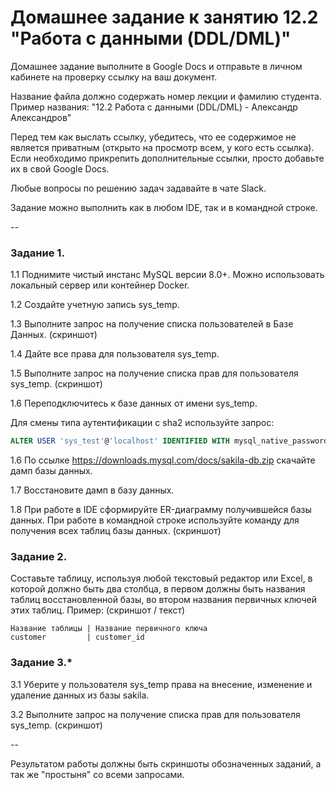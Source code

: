 # Домашнее задание к занятию 12.2 "Работа с данными (DDL/DML)"

Домашнее задание выполните в Google Docs и отправьте в личном кабинете на проверку ссылку на ваш документ.

Название файла должно содержать номер лекции и фамилию студента. Пример названия: "12.2 Работа с данными (DDL/DML) - Александр Александров"

Перед тем как выслать ссылку, убедитесь, что ее содержимое не является приватным (открыто на просмотр всем, у кого есть ссылка). Если необходимо прикрепить дополнительные ссылки, просто добавьте их в свой Google Docs.

Любые вопросы по решению задач задавайте в чате Slack.

Задание можно выполнить как в любом IDE, так и в командной строке.

--

### Задание 1.
1.1 Поднимите чистый инстанс MySQL версии 8.0+. Можно использовать локальный сервер или контейнер Docker.

1.2 Создайте учетную запись sys_temp. 

1.3 Выполните запрос на получение списка пользователей в Базе Данных. (скриншот)

1.4 Дайте все права для пользователя sys_temp. 

1.5 Выполните запрос на получение списка прав для пользователя sys_temp. (скриншот)

1.6 Переподключитесь к базе данных от имени sys_temp.

Для смены типа аутентификации с sha2 используйте запрос: 
```sql
ALTER USER 'sys_test'@'localhost' IDENTIFIED WITH mysql_native_password BY 'password';
```
1.6 По ссылке https://downloads.mysql.com/docs/sakila-db.zip скачайте дамп базы данных.

1.7 Восстановите дамп в базу данных.

1.8 При работе в IDE сформируйте ER-диаграмму получившейся базы данных. При работе в командной строке используйте команду для получения всех таблиц базы данных. (скриншот)

### Задание 2.
Составьте таблицу, используя любой текстовый редактор или Excel, в которой должно быть два столбца, в первом должны быть названия таблиц восстановленной базы, 
во втором названия первичных ключей этих таблиц. Пример: (скриншот / текст)
```
Название таблицы | Название первичного ключа
customer         | customer_id
```

### Задание 3.*
3.1 Уберите у пользователя sys_temp права на внесение, изменение и удаление данных из базы sakila.

3.2 Выполните запрос на получение списка прав для пользователя sys_temp. (скриншот)

--

Результатом работы должны быть скриншоты обозначенных заданий, а так же "простыня" со всеми запросами.
